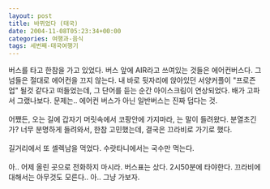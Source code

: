```yaml
---
layout: post
title: 바뀌었다 (태국)
date: 2004-11-08T05:23:34+00:00
categories: 여행과-음식
tags: 세번째-태국여행기
---
```

버스를 타고 한참을 가고 있었다. 버스 앞에 AIR라고 쓰여있는 것들은 에어컨버스다. 그넘들은 절대로 에어컨을 끄지 않는다. 내 바로 뒷자리에 앉아있던 서양커플이 "프로즌 업" 될것 같다고 떠들었는데, 그 단어를 듣는 순간 아이스크림이 연상되었다. 배가 고파서 그랬나보다. 문제는.. 에어컨 버스가 아닌 일반버스는 진짜 덥다는 것.<br /><br />어쨌든, 오는 길에 갑자기 머릿속에서 코팡안에 가지마라, 는 말이 들려왔다. 분열초긴가? 너무 분명하게 들려와서, 한참 고민했는데, 결국은 끄라비로 가기로 했다. <br /><br />길거리에서 또 셀렉남을 먹었다. 수랏타니에서는 국수만 먹는다. <br /><br />아.. 어제 올린 곳으로 전화하지 마시라. 버스표는 샀다. 2시50분에 타야한다. 끄라비에 대해서는 아무것도 모른다.. 아.. 그냥 가보자.
